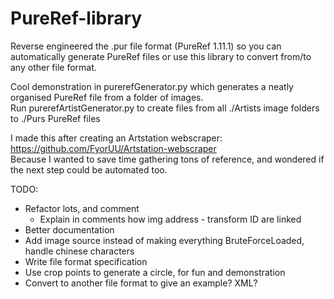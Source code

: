 # PureRef-library  
Reverse engineered the .pur file format (PureRef 1.11.1) so you can automatically generate PureRef files or use this library to convert from/to any other file format.

Cool demonstration in purerefGenerator.py which generates a neatly organised PureRef file from a folder of images.  
Run purerefArtistGenerator.py to create files from all ./Artists image folders to ./Purs PureRef files  

I made this after creating an Artstation webscraper: https://github.com/FyorUU/Artstation-webscraper  
Because I wanted to save time gathering tons of reference, and wondered if the next step could be automated too.

TODO:
- Refactor lots, and comment  
  - Explain in comments how img address - transform ID are linked  
- Better documentation  
- Add image source instead of making everything BruteForceLoaded, handle chinese characters  
- Write file format specification  
- Use crop points to generate a circle, for fun and demonstration  
- Convert to another file format to give an example? XML?  
